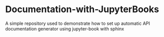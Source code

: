 # Documentation-with-JupyterBooks
A simple repository used to demonstrate how to set up automatic API documentation generator using jupyter-book with sphinx
